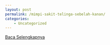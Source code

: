 ```yaml
---
layout: post
permalink: /mimpi-sakit-telinga-sebelah-kanan/
categories:
    - Uncategorized
---
```


[Baca Selengkapnya](/04)
